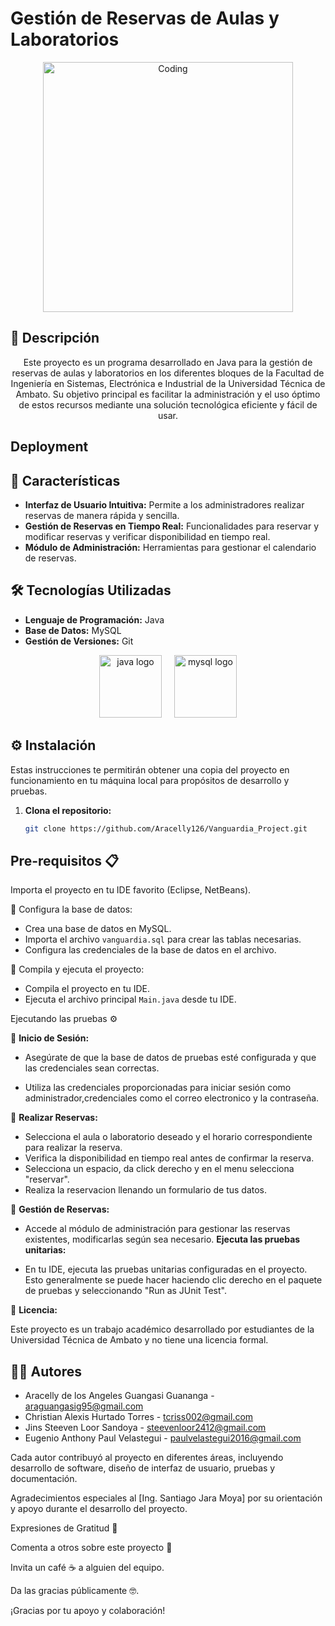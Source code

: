
# Gestión de Reservas de Aulas y Laboratorios

<p align="center" dir="auto">
<img align="center" alt="Coding" width="400" src="https://cdn.filestackcontent.com/efbSR18hT5uRKuo0zoMA">
  </p>

## 📝 Descripción
<p align="center" dir="auto">
Este proyecto es un programa desarrollado en Java para la gestión de reservas de aulas y laboratorios en los diferentes bloques de la Facultad de Ingeniería en Sistemas, Electrónica e Industrial de la Universidad Técnica de Ambato. Su objetivo principal es facilitar la administración y el uso óptimo de estos recursos mediante una solución tecnológica eficiente y fácil de usar.
</p>

## Deployment

## 🚀 Características

- **Interfaz de Usuario Intuitiva:** Permite a los administradores realizar reservas de manera rápida y sencilla.
- **Gestión de Reservas en Tiempo Real:** Funcionalidades para reservar y modificar reservas y verificar disponibilidad en tiempo real.
- **Módulo de Administración:** Herramientas para gestionar el calendario de reservas.

## 🛠 Tecnologías Utilizadas

- **Lenguaje de Programación:** Java
- **Base de Datos:** MySQL 
- **Gestión de Versiones:** Git
<div align="CENTER">
  <img src="https://cdn.jsdelivr.net/gh/devicons/devicon/icons/java/java-original-wordmark.svg" height="100" alt="java logo"  />
  <img width="12" />
  <img src="https://cdn.jsdelivr.net/gh/devicons/devicon/icons/mysql/mysql-original-wordmark.svg" height="100" alt="mysql logo"  />
</div>


## ⚙️ Instalación


Estas instrucciones te permitirán obtener una copia del proyecto en funcionamiento en tu máquina local para propósitos de desarrollo y pruebas. 
1. **Clona el repositorio:**
   ```bash
   git clone https://github.com/Aracelly126/Vanguardia_Project.git

   
## Pre-requisitos 📋
Importa el proyecto en tu IDE favorito (Eclipse, NetBeans).

🔧 Configura la base de datos:

   - Crea una base de datos en MySQL.
   - Importa el archivo `vanguardia.sql` para crear las tablas necesarias.
   - Configura las credenciales de la base de datos en el archivo.

🚀 Compila y ejecuta el proyecto:
   - Compila el proyecto en tu IDE.
   - Ejecuta el archivo principal `Main.java` desde tu IDE.

Ejecutando las pruebas ⚙️

🔑 **Inicio de Sesión:**
   - Asegúrate de que la base de datos de pruebas esté configurada y que las credenciales sean correctas.

   - Utiliza las credenciales proporcionadas para iniciar sesión como administrador,credenciales como el correo electronico y la contraseña.

📅 **Realizar Reservas:**

   - Selecciona el aula o laboratorio deseado y el horario correspondiente para realizar la reserva.
   - Verifica la disponibilidad en tiempo real antes de confirmar la reserva.
   - Selecciona un espacio, da click derecho y en el menu selecciona "reservar".
   - Realiza la reservacion llenando un formulario de tus datos. 

📝 **Gestión de Reservas:**

   - Accede al módulo de administración para gestionar las reservas existentes, modificarlas según sea necesario.
    **Ejecuta las pruebas unitarias:**
   
   - En tu IDE, ejecuta las pruebas unitarias configuradas en el proyecto. Esto generalmente se puede hacer haciendo clic derecho en el paquete de pruebas y seleccionando "Run as JUnit Test".

📄 **Licencia:**

Este proyecto es un trabajo académico desarrollado por estudiantes de la Universidad Técnica de Ambato y no tiene una licencia formal.
## 👩‍💻 Autores

- Aracelly de los Angeles Guangasi Guananga - araguangasig95@gmail.com
- Christian Alexis Hurtado Torres - tcriss002@gmail.com
- Jins Steeven Loor Sandoya - steevenloor2412@gmail.com 
- Eugenio Anthony Paul Velastegui - paulvelastegui2016@gmail.com 

Cada autor contribuyó al proyecto en diferentes áreas, incluyendo desarrollo de software, diseño de interfaz de usuario, pruebas y documentación.

Agradecimientos especiales al [Ing. Santiago Jara Moya] por su orientación y apoyo durante el desarrollo del proyecto.


Expresiones de Gratitud 🎁

Comenta a otros sobre este proyecto 📢

Invita un café ☕ a alguien del equipo.

Da las gracias públicamente 🤓.

¡Gracias por tu apoyo y colaboración!

